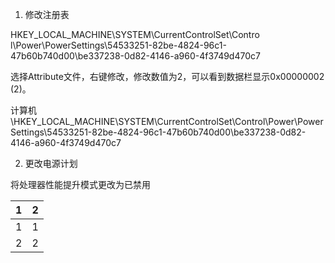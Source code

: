 1. 修改注册表

HKEY_LOCAL_MACHINE\SYSTEM\CurrentControlSet\Contro l\Power\PowerSettings\54533251-82be-4824-96c1-47b60b740d00\be337238-0d82-4146-a960-4f3749d470c7

选择Attribute文件，右键修改，修改数值为2，可以看到数据栏显示0x00000002 (2)。

计算机\HKEY_LOCAL_MACHINE\SYSTEM\CurrentControlSet\Control\Power\PowerSettings\54533251-82be-4824-96c1-47b60b740d00\be337238-0d82-4146-a960-4f3749d470c7

2. 更改电源计划

将处理器性能提升模式更改为已禁用

1|2
-|-
1|1
2|2